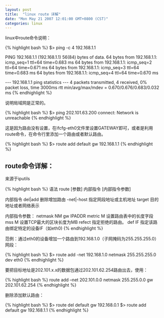 ```yaml
---
layout: post
title:  "linux route 详解"
date: "Mon May 21 2007 12:01:00 GMT+0800 (CST)"
categories: linux
---
```


linux中route命令说明：

{% highlight bash %}
$> ping -c 4 192.168.1.1

PING 192.168.1.1 (192.168.1.1) 56(84) bytes of data.
64 bytes from 192.168.1.1: icmp_seq=1 ttl=64 time=0.683 ms
64 bytes from 192.168.1.1: icmp_seq=2 ttl=64 time=0.671 ms
64 bytes from 192.168.1.1: icmp_seq=3 ttl=64 time=0.683 ms
64 bytes from 192.168.1.1: icmp_seq=4 ttl=64 time=0.670 ms

--- 192.168.1.1 ping statistics ---
4 packets transmitted, 4 received, 0% packet loss, time 3000ms
rtt min/avg/max/mdev = 0.670/0.676/0.683/0.032 ms
{% endhighlight %}

说明局域网是正常的。

{% highlight bash %}
$> ping 202.101.63.200
connect: Network is unreachable
{% endhighlight %}

这是因为路由没有设置，在ifcfg-eth0文件里设置GATEWAY即可，或者是利用route命令，在命令行里添加一个路由或者默认路由。

{% highlight bash %}
$> route add default gw 192.168.1.1
{% endhighlight %}


route命令详解：
-----

来源于iputils

{% highlight bash %}
语法 route [参数] 内部指令 [内部指令参数]

内部指令
del|add 删除增加路由
-net|-host 指定网段地址或主机地址
target 目的地址或者网络表示

内部指令参数：
netmask NM
gw IPADDR
metric M 设置路由表中的长度字段
mss M 设置TCP最大的区块长度为MB
refect 指定拒绝的路由。
def IF 指定该路由绑定特定的设备IF（如eth0)
{% endhighlight %}

范例：通过eth0的设备增加一个路由到192.168.1.0（子网掩码为255.255.255.0）网段：

{% highlight bash %}
$> route add -net 192.168.1.0 netmask 255.255.255.0 dev eth0
{% endhighlight %}


要把目标地址是202.101.x.x的数据包通过202.101.62.254路由出去，使用：

{% highlight bash %}
route add –net 202.101.0.0 netmask 255.255.0.0 gw 202.101.62.254
{% endhighlight %}


删除添加默认路由：

{% highlight bash %}
$> route del default gw 192.168.0.1
$> route add default gw 192.168.1.1
{% endhighlight %}

